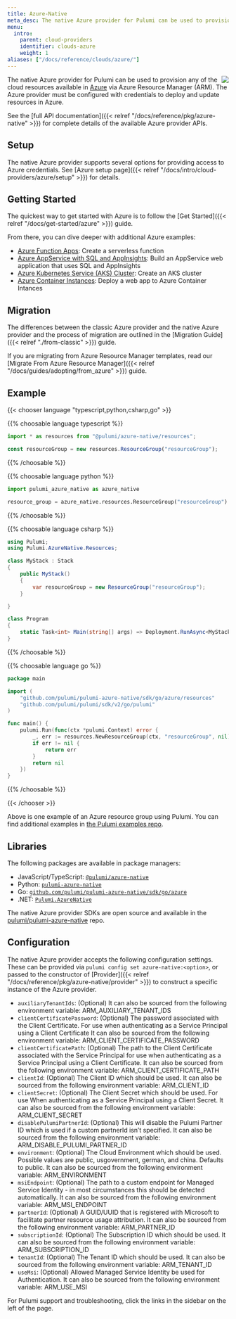 ```yaml
---
title: Azure-Native
meta_desc: The native Azure provider for Pulumi can be used to provision any of the cloud resources available in Azure via Azure Resource Manager (ARM).
menu:
  intro:
    parent: cloud-providers
    identifier: clouds-azure
    weight: 1
aliases: ["/docs/reference/clouds/azure/"]
---
```


<img src="/logos/tech/azure.svg" align="right" class="h-16 px-8 pb-4">

The native Azure provider for Pulumi can be used to provision any of the cloud resources available in [Azure](https://azure.microsoft.com/en-us/) via Azure Resource Manager (ARM). The Azure provider must be configured with credentials to deploy and update resources in Azure.

See the [full API documentation]({{< relref "/docs/reference/pkg/azure-native" >}}) for complete details of the available Azure provider APIs.

## Setup

The native Azure provider supports several options for providing access to Azure credentials.  See [Azure setup page]({{< relref "/docs/intro/cloud-providers/azure/setup" >}}) for details.

## Getting Started

The quickest way to get started with Azure is to follow the [Get Started]({{< relref "/docs/get-started/azure" >}}) guide.

From there, you can dive deeper with additional Azure examples:

* [Azure Function Apps](https://github.com/pulumi/examples/tree/master/azure-ts-functions): Create a serverless function
* [Azure AppService with SQL and AppInsights](https://github.com/pulumi/examples/tree/master/azure-ts-appservice): Build an AppService web application that uses SQL and AppInsights
* [Azure Kubernetes Service (AKS) Cluster](https://github.com/pulumi/examples/tree/master/azure-ts-aks): Create an AKS cluster
* [Azure Container Instances](https://github.com/pulumi/examples/tree/master/azure-ts-aci): Deploy a web app to Azure Container Intances

## Migration

The differences between the classic Azure provider and the native Azure provider and the process of migration are outlined in the [Migration Guide]({{< relref "./from-classic" >}}) guide.

If you are migrating from Azure Resource Manager templates, read our [Migrate From Azure Resource Manager]({{< relref "/docs/guides/adopting/from_azure" >}}) guide.

## Example

{{< chooser language "typescript,python,csharp,go" >}}

{{% choosable language typescript %}}

```typescript
import * as resources from "@pulumi/azure-native/resources";

const resourceGroup = new resources.ResourceGroup("resourceGroup");
```

{{% /choosable %}}

{{% choosable language python %}}

```python
import pulumi_azure_native as azure_native

resource_group = azure_native.resources.ResourceGroup("resourceGroup")
```

{{% /choosable %}}

{{% choosable language csharp %}}

```csharp
using Pulumi;
using Pulumi.AzureNative.Resources;

class MyStack : Stack
{
    public MyStack()
    {
        var resourceGroup = new ResourceGroup("resourceGroup");
    }

}

class Program
{
    static Task<int> Main(string[] args) => Deployment.RunAsync<MyStack>();
}
```

{{% /choosable %}}

{{% choosable language go %}}

```go
package main

import (
    "github.com/pulumi/pulumi-azure-native/sdk/go/azure/resources"
    "github.com/pulumi/pulumi/sdk/v2/go/pulumi"
)

func main() {
    pulumi.Run(func(ctx *pulumi.Context) error {
        _, err := resources.NewResourceGroup(ctx, "resourceGroup", nil)
        if err != nil {
            return err
        }
        return nil
    })
}
```

{{% /choosable %}}

{{< /chooser >}}

Above is one example of an Azure resource group using Pulumi. You can find additional examples in [the Pulumi examples repo](https://github.com/pulumi/examples).

## Libraries

The following packages are available in package managers:

* JavaScript/TypeScript: [`@pulumi/azure-native`](https://www.npmjs.com/package/@pulumi/azure-native)
* Python: [`pulumi-azure-native`](https://pypi.org/project/pulumi-azure-native/)
* Go: [`github.com/pulumi/pulumi-azure-native/sdk/go/azure`](https://github.com/pulumi/pulumi-azure-native)
* .NET: [`Pulumi.AzureNative`](https://www.nuget.org/packages/Pulumi.AzureNative)

The native Azure provider SDKs are open source and available in the [pulumi/pulumi-azure-native](https://github.com/pulumi/pulumi-azure-native) repo.

## Configuration

The native Azure provider accepts the following configuration settings. These can be provided via `pulumi config set azure-native:<option>`, or passed to the constructor of [Provider]({{< relref "/docs/reference/pkg/azure-native/provider" >}}) to construct a specific instance of the Azure provider.

* `auxiliaryTenantIds`: (Optional) It can also be sourced from the following environment variable: ARM_AUXILIARY_TENANT_IDS
* `clientCertificatePassword`: (Optional) The password associated with the Client Certificate. For use when authenticating as a Service Principal using a Client Certificate It can also be sourced from the following environment variable: ARM_CLIENT_CERTIFICATE_PASSWORD
* `clientCertificatePath`: (Optional) The path to the Client Certificate associated with the Service Principal for use when authenticating as a Service Principal using a Client Certificate. It can also be sourced from the following environment variable: ARM_CLIENT_CERTIFICATE_PATH
* `clientId`: (Optional) The Client ID which should be used. It can also be sourced from the following environment variable: ARM_CLIENT_ID
* `clientSecret`: (Optional) The Client Secret which should be used. For use When authenticating as a Service Principal using a Client Secret. It can also be sourced from the following environment variable: ARM_CLIENT_SECRET
* `disablePulumiPartnerId`: (Optional) This will disable the Pulumi Partner ID which is used if a custom partnerId isn’t specified. It can also be sourced from the following environment variable: ARM_DISABLE_PULUMI_PARTNER_ID
* `environment`: (Optional) The Cloud Environment which should be used. Possible values are public, usgovernment, german, and china. Defaults to public. It can also be sourced from the following environment variable: ARM_ENVIRONMENT
* `msiEndpoint`: (Optional) The path to a custom endpoint for Managed Service Identity - in most circumstances this should be detected automatically. It can also be sourced from the following environment variable: ARM_MSI_ENDPOINT
* `partnerId`: (Optional) A GUID/UUID that is registered with Microsoft to facilitate partner resource usage attribution. It can also be sourced from the following environment variable: ARM_PARTNER_ID
* `subscriptionId`: (Optional) The Subscription ID which should be used. It can also be sourced from the following environment variable: ARM_SUBSCRIPTION_ID
* `tenantId`: (Optional) The Tenant ID which should be used. It can also be sourced from the following environment variable: ARM_TENANT_ID
* `useMsi`: (Optional) Allowed Managed Service Identity be used for Authentication. It can also be sourced from the following environment variable: ARM_USE_MSI

For Pulumi support and troubleshooting, click the links in the sidebar on the left of the page.
